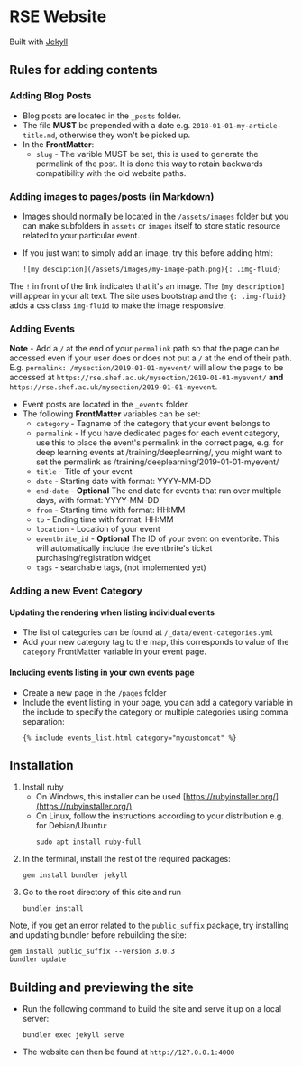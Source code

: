 # RSE Website

Built with [Jekyll](https://jekyllrb.com/)

## Rules for adding contents

### Adding Blog Posts

* Blog posts are located in the `_posts` folder. 
* The file **MUST** be prepended with a date e.g. `2018-01-01-my-article-title.md`, otherwise they won't be picked up.
* In the **FrontMatter**:
    * `slug` - The varible MUST be set, this is used to generate the permalink of the post. It is done this way to retain backwards compatibility with the old website paths.

### Adding images to pages/posts (in Markdown)
* Images should normally be located in the `/assets/images` folder but you can make subfolders in `assets` or `images` itself to store static resource related to your particular event.  
* If you just want to simply add an image, try this before adding html:

    ```
    ![my desciption](/assets/images/my-image-path.png){: .img-fluid}
    ```

The `!` in front of the link indicates that it's an image. The `[my description]` will appear in your alt text. 
The site uses bootstrap and the `{: .img-fluid}` adds a css class `img-fluid` to make the image responsive.

### Adding Events
**Note** - Add a `/` at the end of your `permalink` path so that the page can be accessed even if your user does or does not put a `/` at the end of their path. E.g. `permalink: /mysection/2019-01-01-myevent/` will allow the page to be accessed at `https://rse.shef.ac.uk/mysection/2019-01-01-myevent/` **and** `https://rse.shef.ac.uk/mysection/2019-01-01-myevent`. 

* Event posts are located in the `_events` folder.
* The following **FrontMatter** variables can be set:
    * `category` - Tagname of the category that your event belongs to
    * `permalink` - If you have dedicated pages for each event category, use this to place the event's permalink in the correct page, e.g. for deep learning events at /training/deeplearning/, you might want to set the permalink as /training/deeplearning/2019-01-01-myevent/ 
    * `title` - Title of your event
    * `date` - Starting date with format: YYYY-MM-DD
    * `end-date` - **Optional** The end date for events that run over multiple days, with format: YYYY-MM-DD
    * `from` - Starting time with format: HH:MM
    * `to` - Ending time with format: HH:MM
    * `location`  - Location of your event
    * `eventbrite_id` - **Optional** The ID of your event on eventbrite. This will automatically include the eventbrite's ticket purchasing/registration widget
    * `tags` - searchable tags, (not implemented yet)

### Adding a new Event Category

#### Updating the rendering when listing individual events
* The list of categories can be found at  `/_data/event-categories.yml`
* Add your new category tag to the map, this corresponds to value of the `category` FrontMatter variable in your event page. 

#### Including events listing in your own events page
* Create a new page in the `/pages` folder
* Include the event listing in your page, you can add a category variable in the include to specify the category or multiple categories using comma separation:
    ```
    {% include events_list.html category="mycustomcat" %}
    ```

## Installation

1. Install ruby
    * On Windows, this installer can be used [https://rubyinstaller.org/](https://rubyinstaller.org/)
    * On Linux, follow the instructions according to your distribution e.g. for Debian/Ubuntu:
        ```
        sudo apt install ruby-full
        ```
1. In the terminal, install the rest of the required packages: 
   ```
   gem install bundler jekyll 
   ``` 
1. Go to the root directory of this site and run
    ```
    bundler install 
    ```

Note, if you get an error related to the `public_suffix` package, try installing and updating bundler before rebuilding the site:
```
gem install public_suffix --version 3.0.3
bundler update
```



## Building and previewing the site

* Run the following command to build the site and serve it up on a local server:
    ```
    bundler exec jekyll serve
    ```
* The website can then be found at `http://127.0.0.1:4000`
    


